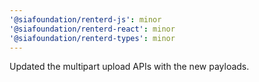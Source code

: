 ```yaml
---
'@siafoundation/renterd-js': minor
'@siafoundation/renterd-react': minor
'@siafoundation/renterd-types': minor
---
```


Updated the multipart upload APIs with the new payloads.
